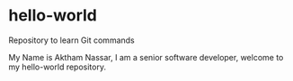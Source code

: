 # hello-world
Repository to learn Git commands

My Name is Aktham Nassar, I am a senior software developer, welcome to my hello-world repository.
